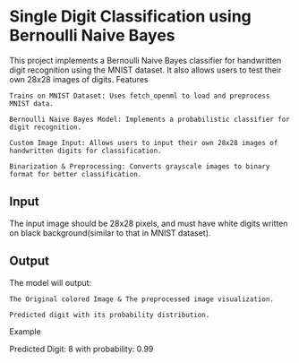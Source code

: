 # Single Digit Classification using Bernoulli Naive Bayes

This project implements a Bernoulli Naive Bayes classifier for handwritten digit recognition using the MNIST dataset. It also allows users to test their own 28x28 images of digits.
Features

    Trains on MNIST Dataset: Uses fetch_openml to load and preprocess MNIST data.

    Bernoulli Naive Bayes Model: Implements a probabilistic classifier for digit recognition.

    Custom Image Input: Allows users to input their own 28x28 images of handwritten digits for classification.

    Binarization & Preprocessing: Converts grayscale images to binary format for better classification.

## Input

The input image should be 28x28 pixels, and must have white digits written on black background(similar to that in MNIST dataset).

## Output

The model will output:

    The Original colored Image & The preprocessed image visualization.

    Predicted digit with its probability distribution.

Example

Predicted Digit: 8 with probability: 0.99
